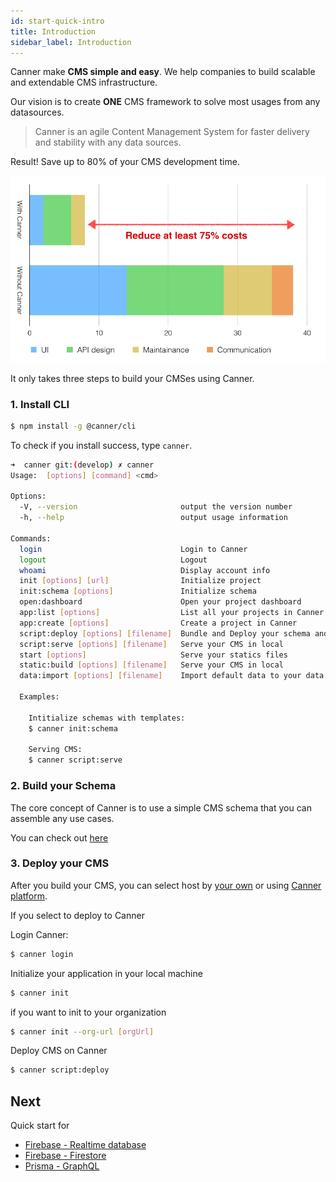 ```yaml
---
id: start-quick-intro
title: Introduction
sidebar_label: Introduction
---
```


Canner make **CMS simple and easy**. We help companies to build scalable and extendable CMS infrastructure.

Our vision is to create **ONE** CMS framework to solve most usages from any datasources.

> Canner is an agile Content Management System for faster delivery and stability with any data sources.

Result! Save up to 80% of your CMS development time.

![roi](/docs/assets/start-intro/compare-canner.png)

It only takes three steps to build your CMSes using Canner.

### 1. Install CLI

```bash
$ npm install -g @canner/cli
```

To check if you install success, type `canner`.

```bash
➜  canner git:(develop) ✗ canner
Usage:  [options] [command] <cmd>

Options:
  -V, --version                       output the version number
  -h, --help                          output usage information

Commands:
  login                               Login to Canner
  logout                              Logout
  whoami                              Display account info
  init [options] [url]                Initialize project
  init:schema [options]               Initialize schema
  open:dashboard                      Open your project dashboard
  app:list [options]                  List all your projects in Canner
  app:create [options]                Create a project in Canner
  script:deploy [options] [filename]  Bundle and Deploy your schema and UI components to Canner.
  script:serve [options] [filename]   Serve your CMS in local
  start [options]                     Serve your statics files
  static:build [options] [filename]   Serve your CMS in local
  data:import [options] [filename]    Import default data to your data source

  Examples:

    Intitialize schemas with templates:
    $ canner init:schema

    Serving CMS:
    $ canner script:serve
```

### 2. Build your Schema

The core concept of Canner is to use a simple CMS schema that you can assemble any use cases.

You can check out [here](/docs/schema-overview)

### 3. Deploy your CMS

After you build your CMS, you can select host by [your own](/docs/start-quick-community) or using [Canner platform](https://www.canner.io).

If you select to deploy to Canner

Login Canner:

```bash
$ canner login
```

Initialize your application in your local machine

```bash
$ canner init
```

if you want to init to your organization

```bash
$ canner init --org-url [orgUrl]
```

Deploy CMS on Canner

```bash
$ canner script:deploy
```

## Next

Quick start for 

- [Firebase - Realtime database](tutorial-connect-to-firebase)
- [Firebase - Firestore](credential-firestore)
- [Prisma - GraphQL](tutorial-connect-to-prisma)